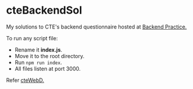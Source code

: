 # cteBackendSol
My solutions to CTE's backend questionnaire hosted at [Backend Practice.](https://vedantbang.github.io/ctewebd/)

To run any script file: 
* Rename it **index.js**. 
* Move it to the root directory.
* Run ```` npm run index ````.
* All files listen at port 3000.

Refer [cteWebD.](https://github.com/VedantBang/ctewebd)
